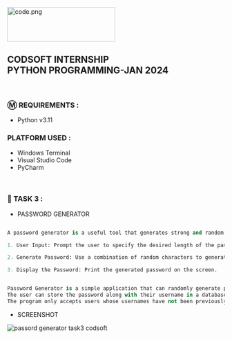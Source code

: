 <img src="https://github.com/SriranjaniSasikumar/CODSOFT/assets/126678293/3c37c647-e97f-489a-89ae-4c2afa31c90d" width="250px" height="80px" alt="code.png">

<h2> CODSOFT INTERNSHIP</br>PYTHON PROGRAMMING-JAN 2024 </h2>

</br>

### Ⓜ️ REQUIREMENTS :

- Python v3.11

### PLATFORM USED :

- Windows Terminal
- Visual Studio Code
- PyCharm

</br>

### 📝 TASK 3 :

- PASSWORD GENERATOR

```py

A password generator is a useful tool that generates strong and random passwords for users. This project aims to create a password generator application using Python, allowing users to specify the length and complexity of the password.

1. User Input: Prompt the user to specify the desired length of the password.

2. Generate Password: Use a combination of random characters to generate a password of the specified length.

3. Display the Password: Print the generated password on the screen.


Password Generator is a simple application that can randomly generate passwords with a combination of letters, numbers and special characters based on a length given by the user using Python Tkinter module.
The user can store the password along with their username in a database using Python SQLite3 module.
The program only accepts users whose usernames have not been previously stored.
```

- SCREENSHOT

![passord generator task3 codsoft](https://github.com/SriranjaniSasikumar/CODSOFT/assets/126678293/c049c81c-b650-4861-8dce-a0d43c968fa9)


</br>
